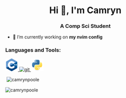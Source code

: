 <h1 align="center">Hi 👋, I'm Camryn</h1>
<h3 align="center">A Comp Sci Student</h3>

- 🔭 I’m currently working on **my nvim config**

<h3 align="left">Languages and Tools:</h3>
<p align="left"> <a href="https://www.w3schools.com/cpp/" target="_blank" rel="noreferrer"> <img src="https://raw.githubusercontent.com/devicons/devicon/master/icons/cplusplus/cplusplus-original.svg" alt="cplusplus" width="40" height="40"/> </a> <a href="https://git-scm.com/" target="_blank" rel="noreferrer"> <img src="https://www.vectorlogo.zone/logos/git-scm/git-scm-icon.svg" alt="git" width="40" height="40"/> </a> <a href="https://www.python.org" target="_blank" rel="noreferrer"> <img src="https://raw.githubusercontent.com/devicons/devicon/master/icons/python/python-original.svg" alt="python" width="40" height="40"/> </a> </p>


<p>&nbsp;<img align="center" src="https://github-readme-stats.vercel.app/api?username=camrynpoole&show_icons=true&locale=en" alt="camrynpoole" /></p>

<p><img align="center" src="https://github-readme-streak-stats.herokuapp.com/?user=camrynpoole&" alt="camrynpoole" /></p>
